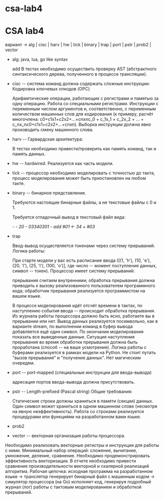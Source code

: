 # csa-lab4

# CSA lab4

вариант -> alg | cisc | harv | hw | tick | binary | trap | port | pstr | prob2 | vector

- alg: java, lua, go like syntax

  add В тестах необходимо осуществить проверку AST (абстрактного синтаксического дерева, полученного в процессе трансляции).

- cisc -- система команд должна содержать сложные инструкции:
  Кодировка ключевых опкодов (OPC)

  Арифметические операции, работающие с регистрами и памятью за одну операцию.
  Работа со специальными регистрами.
  Инструкции с переменным числом аргументов и, соответственно, с переменным количеством машинных слов для кодирования (к примеру, расчёт многочлена: с0+c1x1+c2x2+...+cnxnс_0 + c_1x_1 + c_2x_2 + ... + c_nx_nс0​+c1​x1​+c2​x2​+...+cn​xn​). Выборка инструкции должна явно производить смену машинного слова.

- harv -- Гарвардская архитектура:

  В тестах необходимо привести/проверить как память команд, так и память данных.

- hw -- hardwired. Реализуется как часть модели.

- tick -- процессор необходимо моделировать с точностью до такта, процесс моделирования может быть приостановлен на любом такте.

- binary -- бинарное представление.

  Требуются настоящие бинарные файлы, а не текстовые файлы с 0 и 1.

  Требуется отладочный вывод в текстовый файл вида:

  <address> - <HEXCODE> - <mnemonic>
    20 - 03340301 - add #01 <- 34 + #03

- trap

  Ввод-вывод осуществляется токенами через систему прерываний. Логика работы:

  При старте модели у вас есть расписание ввода ([(1, 'h'), (10, 'e'), (20, 'l'), (25, 'l'), (100, 'o')], где число -- момент поступления данных, символ -- токен).
  Процессор имеет систему прерываний:

  прерывания считаем внутренними;
  обработка прерывания должна приводить к вызову реализованного пользователем программного кода;
  обработчик прерывания реализуется программистом на вашем языке.

  В процессе моделирования идёт отсчёт времени в тактах, по наступлению события ввода -- происходит обработка прерывания.
  Из журнала работы процессора должно быть ясно, работаете вы в прерывании или нет.
  Вывод данных реализуется посимвольно, как в варианте stream, по выполнении команд в буфер вывода добавляется ещё один символ.
  По окончании моделирования показать все выведенные данные.
  Ситуация наступления прерывания во время обработки прерывания должна быть проработана (способ -- на ваше усмотрение).
  Логика работы с буферами реализуется в рамках модели на Python.
  Не стоит путать "вызов прерывания" и "получение данных".
  Нет магическим очередям.

- port -- port-mapped (специальные инструкции для ввода-вывода)

  адресация портов ввода-вывода должна присутствовать.

- pstr -- Length-prefixed (Pascal string)
  Общие требования:

  Статические строки должны храниться в памяти (секции) данных.
  Один символ может храниться в одном машинном слове (несмотря на явную неэффективность).
  Работа со строками реализуется процедурами или функциями на разработанном вами языке.

- prob2

- vector -- векторная организация работы процессора.

Необходимо реализовать векторные регистры и инструкции для работы с ними.
Минимальный набор операций: сложение, вычитание, умножение, деление, сравнение.
Необходимо продемонстрировать эффективность векторизации.
В отчете необходимо привести сравнение производительности векторной и скалярной реализаций алгоритма.
Рабочая цепочка: исходная программа на разработанном языке → транслятор генерирует бинарный файл с машинным кодом → симулятор процессора (на Go) исполняет код, генерируя подробный журнал (лог) работы с тактовым моделированием и обработкой прерываний.
